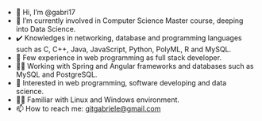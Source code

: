 - 👋 Hi, I’m @gabri17
- 🌱 I’m currently involved in Computer Science Master course, deeping into Data Science.
- ✔️ Knowledges in networking, database and programming languages such as C, C++, Java, JavaScript, Python, PolyML, R and MySQL.
- 🧳 Few experience in web programming as full stack developer.
- 🧗‍♂️ Working with Spring and Angular frameworks and databases such as MySQL and PostgreSQL.
- 📖 Interested in web programming, software developing and data science.
- 👍🏻 Familiar with Linux and Windows environment.
- 📫 How to reach me: gitgabriele@gmail.com

<!---
gabri17/gabri17 is a ✨ special ✨ repository because its `README.md` (this file) appears on your GitHub profile.
You can click the Preview link to take a look at your changes.
--->
